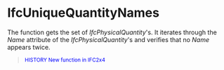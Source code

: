 # IfcUniqueQuantityNames

The function gets the set of _IfcPhysicalQuantity_'s.<!-- end of definition -->
It iterates through the _Name_ attribute of the _IfcPhysicalQuantity_'s
and verifies that no _Name_ appears twice.
> <span style="font-size:smaller;color:blue">HISTORY
    New function in IFC2x4</span>
>
